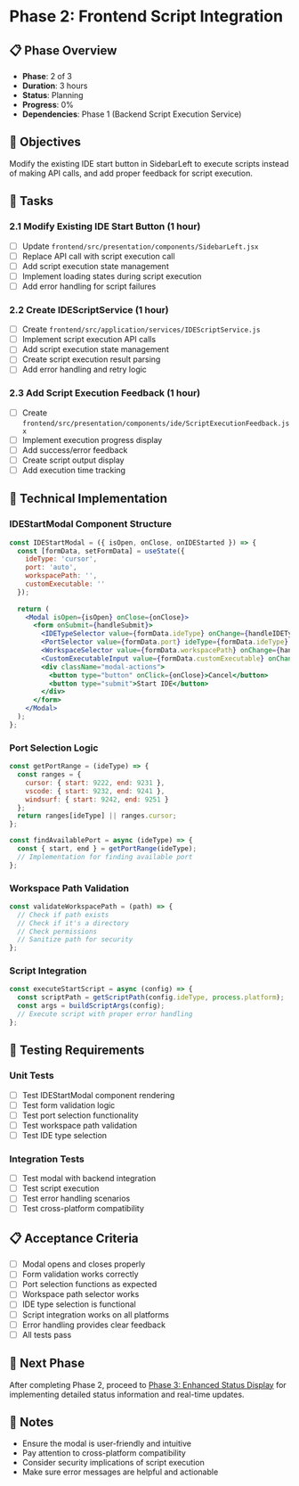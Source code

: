 # Phase 2: Frontend Script Integration

## 📋 Phase Overview
- **Phase**: 2 of 3
- **Duration**: 3 hours
- **Status**: Planning
- **Progress**: 0%
- **Dependencies**: Phase 1 (Backend Script Execution Service)

## 🎯 Objectives
Modify the existing IDE start button in SidebarLeft to execute scripts instead of making API calls, and add proper feedback for script execution.

## 📝 Tasks

### 2.1 Modify Existing IDE Start Button (1 hour)
- [ ] Update `frontend/src/presentation/components/SidebarLeft.jsx`
- [ ] Replace API call with script execution call
- [ ] Add script execution state management
- [ ] Implement loading states during script execution
- [ ] Add error handling for script failures

### 2.2 Create IDEScriptService (1 hour)
- [ ] Create `frontend/src/application/services/IDEScriptService.js`
- [ ] Implement script execution API calls
- [ ] Add script execution state management
- [ ] Create script execution result parsing
- [ ] Add error handling and retry logic

### 2.3 Add Script Execution Feedback (1 hour)
- [ ] Create `frontend/src/presentation/components/ide/ScriptExecutionFeedback.jsx`
- [ ] Implement execution progress display
- [ ] Add success/error feedback
- [ ] Create script output display
- [ ] Add execution time tracking

## 🔧 Technical Implementation

### IDEStartModal Component Structure
```jsx
const IDEStartModal = ({ isOpen, onClose, onIDEStarted }) => {
  const [formData, setFormData] = useState({
    ideType: 'cursor',
    port: 'auto',
    workspacePath: '',
    customExecutable: ''
  });
  
  return (
    <Modal isOpen={isOpen} onClose={onClose}>
      <form onSubmit={handleSubmit}>
        <IDETypeSelector value={formData.ideType} onChange={handleIDETypeChange} />
        <PortSelector value={formData.port} ideType={formData.ideType} onChange={handlePortChange} />
        <WorkspaceSelector value={formData.workspacePath} onChange={handleWorkspaceChange} />
        <CustomExecutableInput value={formData.customExecutable} onChange={handleExecutableChange} />
        <div className="modal-actions">
          <button type="button" onClick={onClose}>Cancel</button>
          <button type="submit">Start IDE</button>
        </div>
      </form>
    </Modal>
  );
};
```

### Port Selection Logic
```javascript
const getPortRange = (ideType) => {
  const ranges = {
    cursor: { start: 9222, end: 9231 },
    vscode: { start: 9232, end: 9241 },
    windsurf: { start: 9242, end: 9251 }
  };
  return ranges[ideType] || ranges.cursor;
};

const findAvailablePort = async (ideType) => {
  const { start, end } = getPortRange(ideType);
  // Implementation for finding available port
};
```

### Workspace Path Validation
```javascript
const validateWorkspacePath = (path) => {
  // Check if path exists
  // Check if it's a directory
  // Check permissions
  // Sanitize path for security
};
```

### Script Integration
```javascript
const executeStartScript = async (config) => {
  const scriptPath = getScriptPath(config.ideType, process.platform);
  const args = buildScriptArgs(config);
  // Execute script with proper error handling
};
```

## 🧪 Testing Requirements

### Unit Tests
- [ ] Test IDEStartModal component rendering
- [ ] Test form validation logic
- [ ] Test port selection functionality
- [ ] Test workspace path validation
- [ ] Test IDE type selection

### Integration Tests
- [ ] Test modal with backend integration
- [ ] Test script execution
- [ ] Test error handling scenarios
- [ ] Test cross-platform compatibility

## 📋 Acceptance Criteria
- [ ] Modal opens and closes properly
- [ ] Form validation works correctly
- [ ] Port selection functions as expected
- [ ] Workspace path selector works
- [ ] IDE type selection is functional
- [ ] Script integration works on all platforms
- [ ] Error handling provides clear feedback
- [ ] All tests pass

## 🚀 Next Phase
After completing Phase 2, proceed to [Phase 3: Enhanced Status Display](./status-badge-ui-improvements-phase-3.md) for implementing detailed status information and real-time updates.

## 📝 Notes
- Ensure the modal is user-friendly and intuitive
- Pay attention to cross-platform compatibility
- Consider security implications of script execution
- Make sure error messages are helpful and actionable
